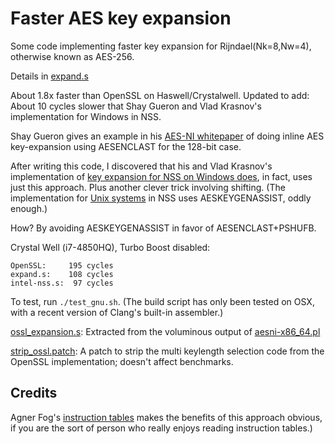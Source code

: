 # Faster AES key expansion

Some code implementing faster key expansion for Rijndael(Nk=8,Nw=4),
otherwise known as AES-256.

Details in [expand.s](https://github.com/coruus/rijn/blob/rijnK8W4/expansion/expand.s)

About 1.8x faster than OpenSSL on Haswell/Crystalwell. Updated to add:
About 10 cycles slower that Shay Gueron and Vlad Krasnov's implementation
for Windows in NSS.

Shay Gueron gives an example in his [AES-NI whitepaper][aesniwp] of doing inline AES key-expansion using AESENCLAST for the 128-bit case.

After writing this code, I discovered that his and Vlad Krasnov's implementation of [key expansion for NSS on Windows does][nss_masm], in fact, uses just this approach. Plus another clever trick involving shifting. (The implementation for [Unix systems][nss_gas] in NSS uses AESKEYGENASSIST, oddly enough.)

How? By avoiding AESKEYGENASSIST in favor of AESENCLAST+PSHUFB.

Crystal Well (i7-4850HQ), Turbo Boost disabled:

    OpenSSL:     195 cycles
    expand.s:    108 cycles
    intel-nss.s:  97 cycles

To test, run `./test_gnu.sh`. (The build script has only been tested on OSX, with a recent version of Clang's built-in assembler.)

[ossl_expansion.s](https://github.com/coruus/rijn/blob/rijnK8W4/expansion/ossl_expansion.s): Extracted from the voluminous output of [aesni-x86_64.pl](https://github.com/openssl/openssl/blob/master/crypto/aes/asm/aesni-x86_64.pl)

[strip_ossl.patch](https://github.com/coruus/rijn/blob/rijnK8W4/expansion/strip_ossl.patch): A patch to strip the multi keylength selection code from the OpenSSL implementation; doesn't affect benchmarks.

## Credits

Agner Fog's [instruction tables][agner] makes the benefits of this approach obvious, if you are the sort of person who really enjoys reading instruction tables.)

[nss_gas]: http://hg.mozilla.org/projects/nss/file/044f3e56c4d1/lib/freebl/intel-aes.s#l1580
[nss_masm]: http://hg.mozilla.org/projects/nss/file/044f3e56c4d1/lib/freebl/intel-aes-x64-masm.asm#l435
[agner]: http://agner.org/optimize/
[aesniwp]: https://software.intel.com/en-us/articles/intel-advanced-encryption-standard-aes-instructions-set "Intel® Advanced Encryption Standard (AES) Instructions Set - Rev 3.01"
